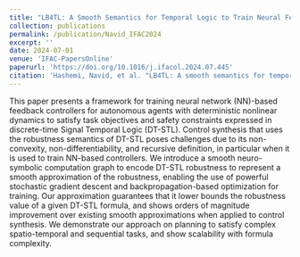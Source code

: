 ```yaml
---
title: "LB4TL: A Smooth Semantics for Temporal Logic to Train Neural Feedback Controllers."
collection: publications
permalink: /publication/Navid_IFAC2024
excerpt: ''
date: 2024-07-01
venue: 'IFAC-PapersOnline'
paperurl: 'https://doi.org/10.1016/j.ifacol.2024.07.445'
citation: 'Hashemi, Navid, et al. "LB4TL: A smooth semantics for temporal logic to train neural feedback controllers." IFAC-PapersOnLine 58.11 (2024): 183-188.'
---
```


This paper presents a framework for training neural network (NN)-based feedback controllers for autonomous agents with deterministic nonlinear dynamics to satisfy task objectives and safety constraints expressed in discrete-time Signal Temporal Logic (DT-STL). Control synthesis that uses the robustness semantics of DT-STL poses challenges due to its non-convexity, non-differentiability, and recursive definition, in particular when it is used to train NN-based controllers. We introduce a smooth neuro-symbolic computation graph to encode DT-STL robustness to represent a smooth approximation of the robustness, enabling the use of powerful stochastic gradient descent and backpropagation-based optimization for training. Our approximation guarantees that it lower bounds the robustness value of a given DT-STL formula, and shows orders of magnitude improvement over existing smooth approximations when applied to control synthesis. We demonstrate our approach on planning to satisfy complex spatio-temporal and sequential tasks, and show scalability with formula complexity.
